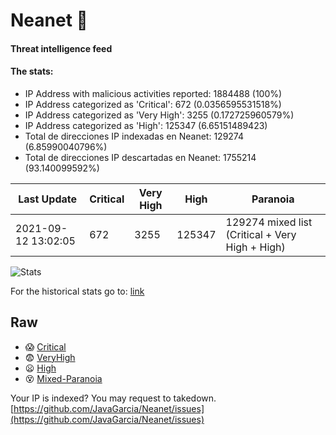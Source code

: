 # Neanet :hocho:
#### Threat intelligence feed
#### The stats:

- IP Address with malicious activities reported: 1884488 (100%)
- IP Address categorized as 'Critical':  672 (0.0356595531518%)
- IP Address categorized as 'Very High':  3255 (0.172725960579%)
- IP Address categorized as 'High':  125347 (6.65151489423)
- Total de direcciones IP indexadas en Neanet:  129274 (6.85990040796%)
- Total de direcciones IP descartadas en Neanet:  1755214 (93.140099592%)

| Last Update | Critical | Very High | High | Paranoia |
| --- | --- | --- | --- | --- |
| 2021-09-12 13:02:05 | 672 | 3255 | 125347 | 129274 mixed list (Critical + Very High + High)|

![Stats](https://docs.google.com/spreadsheets/d/e/2PACX-1vSnaNMIXVabIpDJjufMlzH7poXnshF3mgd8Is1g9ytUEzVsP5my4Trn8f-xkoLLQ38xpL3HtmUexLo6/pubchart?oid=501124687&format=image)

For the historical stats go to: [link](/stats.csv)
## Raw
- :scream: [Critical](https://raw.githubusercontent.com/JavaGarcia/Neanet/master/blacklists/neanet_critical.txt)
- :fearful: [VeryHigh](https://raw.githubusercontent.com/JavaGarcia/Neanet/master/blacklists/neanet_veryHigh.txtt)
- :frowning: [High](https://raw.githubusercontent.com/JavaGarcia/Neanet/master/blacklists/neanet_high.txt)
- :dizzy_face: [Mixed-Paranoia](https://raw.githubusercontent.com/JavaGarcia/Neanet/master/blacklists/neanet_all.txt)


Your IP is indexed? You may request to takedown. [https://github.com/JavaGarcia/Neanet/issues](https://github.com/JavaGarcia/Neanet/issues)












































































































































































































































































































































































































































































































































































































































































































































































































































































































































































































































































































































































































































































































































































































































































































































































































































































































































































































































































































































































































































































































































































































































































































































































































































































































































































































































































































































































































































































































































































































































































































































































































































































































































































































































































































































































































































































































































































































































































































































































































































































































































































































































































































































































































































































































































































































































































































































































































































































































































































































































































































































































































































































































































































































































































































































































































































































































































































































































































































































































































































































































































































































































































































































































































































































































































































































































































































































































































































































































































































































































































































































































































































































































































































































































































































































































































































































































































































































































































































































































































































































































































































































































































































































































































































































































































































































































































































































































































































































































